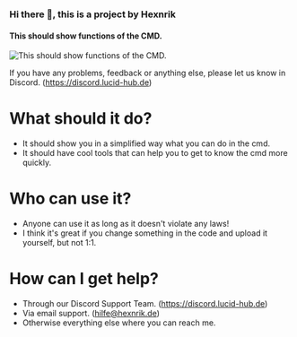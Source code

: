 ### Hi there 👋, this is a project by Hexnrik
#### This should show functions of the CMD.
![This should show functions of the CMD.](https://i.ibb.co/cLwCs7Q/Forwarding-Website-1.png)

If you have any problems, feedback or anything else, please let us know in Discord. (https://discord.lucid-hub.de)


# What should it do?

- It should show you in a simplified way what you can do in the cmd.
- It should have cool tools that can help you to get to know the cmd more quickly.

# Who can use it?

- Anyone can use it as long as it doesn't violate any laws!
- I think it's great if you change something in the code and upload it yourself, but not 1:1.

# How can I get help?

- Through our Discord Support Team. (https://discord.lucid-hub.de)
- Via email support. (hilfe@hexnrik.de)
- Otherwise everything else where you can reach me.
